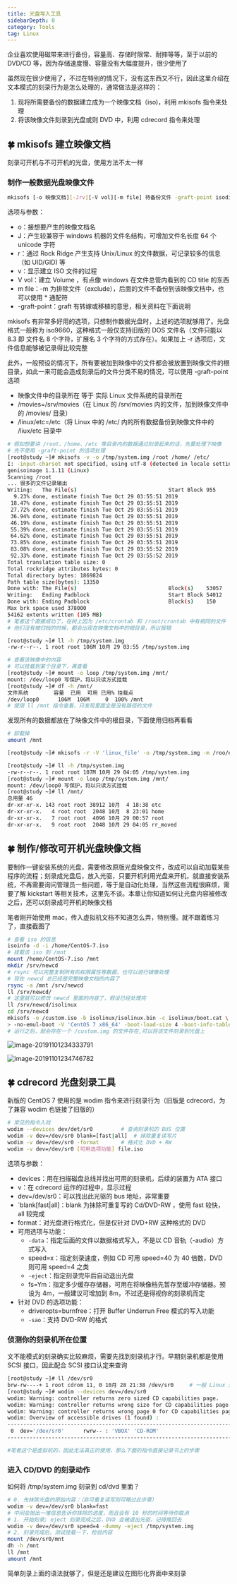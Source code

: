 ```yaml
---
title: 光盘写入工具
sidebarDepth: 0 
category: Tools 
tag: Linux
---
```



企业喜欢使用磁带来进行备份，容量高、存储时限常、耐摔等等，至于以前的 DVD/CD 等，因为存储速度慢、容量没有大幅度提升，很少使用了

虽然现在很少使用了，不过在特别的情况下，没有这东西又不行，因此这里介绍在文本模式的刻录行为是怎么处理的，通常做法是这样的：

1. 现将所需要备份的数据建立成为一个映像文档（iso)，利用 mkisofs 指令来处理
2. 将该映像文件刻录到光盘或则 DVD 中，利用 cdrecord 指令来处理

## 🍀 mkisofs 建立映像文档

刻录可开机与不可开机的光盘，使用方法不太一样

### 制作一般数据光盘映像文件

```bash
mkisofs [-o 映像文档][-Jrv][-V vol][-m file] 待备份文件 -graft-point isodir=systemdir ..
```

选项与参数：

- o：接想要产生的映像文档名
- J：产生较兼容于 windows 机器的文件名结构，可增加文件名长度 64 个 unicode 字符
- r：通过 Rock Ridge 产生支持 Unix/Linux 的文件数据，可记录较多的信息（如 UID/GID) 等
- v：显示建立 ISO 文件的过程
- V vol：建立 Volume ，有点像 windows 在文件总管内看到的 CD title 的东西
- m file：-m 为排除文件（exclude），后面的文件不备份到该映像文档中，也可以使用 * 通配符
- -graft-point：graft 有转嫁或移植的意思，相关资料在下面说明

mkisofs 有非常多好用的选项，只想制作数据光盘时，上述的选项就够用了。光盘格式一般称为 iso9660，这种格式一般仅支持旧版的 DOS 文件名（文件只能以 8.3 即 文件名 8 个字符，扩展名 3 个字符的方式存在）。如果加上 -r 选项后，文件信息能够被记录得比较完整

此外，一般预设的情况下，所有要被加到映像中的文件都会被放置到映像文件的根目录，如此一来可能会造成刻录后的文件分类不易的情况，可以使用 -graft-point 选项

- 映像文件中的目录所在 等于 实际 Linux 文件系统的目录所在
- /movies=/srv/movies（在 Linux 的 /srv/movies 内的文件，加到映像文件中的 /movies/ 目录）
- /linux/etc=/etc（将 Linux 中的 /etc/ 内的所有数据备份到映像文件中的 /liux/etc 目录中

```bash
# 假如想要讲 /root、/home、/etc 等目录内的数据通过刻录起来的话，先要处理下映像
# 先不使用 -graft-point 的选项处理
[root@study ~]# mkisofs -v -o /tmp/system.img /root /home/ /etc/
I: -input-charset not specified, using utf-8 (detected in locale settings)
genisoimage 1.1.11 (Linux)
Scanning /root
... 很多的文件记录输出
Writing:   The File(s)                             Start Block 955
  9.23% done, estimate finish Tue Oct 29 03:55:51 2019
 18.47% done, estimate finish Tue Oct 29 03:55:51 2019
 27.72% done, estimate finish Tue Oct 29 03:55:51 2019
 36.94% done, estimate finish Tue Oct 29 03:55:51 2019
 46.19% done, estimate finish Tue Oct 29 03:55:51 2019
 55.39% done, estimate finish Tue Oct 29 03:55:51 2019
 64.62% done, estimate finish Tue Oct 29 03:55:51 2019
 73.85% done, estimate finish Tue Oct 29 03:55:51 2019
 83.08% done, estimate finish Tue Oct 29 03:55:52 2019
 92.33% done, estimate finish Tue Oct 29 03:55:52 2019
Total translation table size: 0
Total rockridge attributes bytes: 0
Total directory bytes: 1869824
Path table size(bytes): 13350
Done with: The File(s)                             Block(s)    53057
Writing:   Ending Padblock                         Start Block 54012
Done with: Ending Padblock                         Block(s)    150
Max brk space used 378000
54162 extents written (105 MB)
# 笔者这个直接成功了，在树上因为 /etc/crontab 和 /root/crontab 中有相同的文件
# 他们没有被归档的时候，都会出现在映像文档中的根目录，所以报错

[root@study ~]# ll -h /tmp/system.img 
-rw-r--r--. 1 root root 106M 10月 29 03:55 /tmp/system.img

# 查看该映像中的内容
# 可以挂载到某个目录下，再查看
[root@study ~]# mount -o loop /tmp/system.img /mnt/
mount: /dev/loop0 写保护，将以只读方式挂载
[root@study ~]# df -h /mnt/
文件系统        容量  已用  可用 已用% 挂载点
/dev/loop0      106M  106M     0  100% /mnt
# 使用 ll /mnt 指令查看，只发现里面全是没有路径的文件
```

发现所有的数据都放在了映像文件中的根目录，下面使用归档再看看

```bash
# 卸载掉
umount /mnt

[root@study ~]# mkisofs -r -V 'linux_file' -o /tmp/system.img -m /roo/etc --graft-point /root=/root /home/=/home /etc=/etc

[root@study ~]# ll -h /tmp/system.img 
-rw-r--r--. 1 root root 107M 10月 29 04:05 /tmp/system.img
[root@study ~]# mount -o loop /tmp/system.img /mnt/
mount: /dev/loop0 写保护，将以只读方式挂载
[root@study ~]# ll /mnt/
总用量 46
dr-xr-xr-x. 143 root root 38912 10月  4 18:38 etc
dr-xr-xr-x.   4 root root  2048 10月  8 23:01 home
dr-xr-xr-x.   7 root root  4096 10月 29 00:57 root
dr-xr-xr-x.   9 root root  2048 10月 29 04:05 rr_moved
```

## 🍀 制作/修改可开机光盘映像文档

要制作一键安装系统的光盘，需要修改原版光盘映像文件，改成可以自动加载某些程序的流程；刻录成光盘后，放入光驱，只要开机利用光盘来开机，就直接安装系统，不再需要询问管理员一些问题，等于是自动化处理，当然这些流程很麻烦，需要了解 kickstart 等相关技术，这里先不谈。本章让你知道如何让光盘内容被修改之后，还可以刻录成可开机的映像文档

笔者刚开始使用 mac，传入虚拟机文档不知道怎么弄，特别慢。就不跟着练习了，直接截图了

```bash
# 查看 iso 的信息
isoinfo -d -i /home/CentOS-7.iso 
# 挂载该 iso 到 /mnt
mount /home/CentOS-7.iso /mnt
mkdir /srv/newcd
# rsync 可以完整复制所有的权限属性等数据，也可以进行镜像处理
# 现在 newcd 总已经是完整映像文档的内容了
rsync -a /mnt /srv/newcd
ll /srv/newcd/
# 这里就可以修改 newcd 里面的内容了，假设已经处理完
ll /srv/newcd/isolinux
cd /srv/newcd
mkisofs -o /custom.iso -b isolinux/isolinux.bin -c isolinux/boot.cat \
> -no-emul-boot -V 'CentOS 7 x86_64' -boot-load-size 4 -boot-info-table -R -J -v -T
# 运行之后，就会存在一个 /custom.img 的文件存在,可以将该文件刻录到光盘上
```

![image-20191101234333791](./assets/image-20191101234333791.png)

![image-20191101234746782](./assets/image-20191101234746782.png)

## 🍀 cdrecord 光盘刻录工具

新版的 CentOS 7 使用的是 wodim 指令来进行刻录行为（旧版是 cdrecord，为了兼容 wodim 也链接了旧版的）

```bash
# 常见的指令入戏
wodim --devices dev/det/sr0			# 查询刻录机的 BUS 位置
wodim -v dev=/dev/sr0 blank=[fast|all]	# 抹除重复读写片
wodim -v dev=/dev/sr0 -format		# 格式化 DVD + RW
wodim -v dev=/dev/sr0 [可用选项功能] file.iso
```

选项与参数：

- devices：用在扫描磁盘总线并找出可用的刻录机，后续的装置为 ATA 接口
- v：在 cdrecord 运作的过程中，显示过程
- dev=/dev/sr0：可以找出此光驱的 bus 地址，非常重要
- `blank[fast|all]：blank 为抹除可重复写的 Cd/DVD-RW ，使用 fast 较快，all 较完成
- format：对光盘进行格式化，但是仅针对 DVD+RW 这种格式的 DVD
- 可用选项与功能：
  - `-data`：指定后面的文件以数据格式写入，不是以 CD 音轨（-audio）方式写入
  - speed=x：指定刻录速度，例如 CD 可用 speed=40 为 40 倍数，DVD 则可用 speed=4 之类
  - `-eject`：指定刻录完毕后自动退出光盘
  - fs=Ym：指定多少缓存存储器，可用在将映像档先暂存至缓冲存储器。预设为 4m，一般建议可增加到 8m，不过还是得视你的刻录机而定
- 针对 DVD 的选项功能：
  - driveropts=burnfree：打开 Buffer Underrun Free 模式的写入功能
  - `-sao`：支持 DVD-RW 的格式

### 侦测你的刻录机所在位置

文不能模式的刻录确实比较麻烦，需要先找到刻录机才行。早期刻录机都是使用 SCSI 接口，因此配合 SCSI 接口认定来查询

```bash
[root@study ~]# ll /dev/sr0 
brw-rw----+ 1 root cdrom 11, 0 10月 28 21:38 /dev/sr0	 # 一般 Linux 光驱文件名
[root@study ~]# wodim --devices dev=/dev/sr0
wodim: Warning: controller returns zero sized CD capabilities page.
wodim: Warning: controller returns wrong size for CD capabilities page.
wodim: Warning: controller returns wrong page 0 for CD capabilities page (2A).
wodim: Overview of accessible drives (1 found) :
-------------------------------------------------------------------------
 0  dev='/dev/sr0'      rwrw-- : 'VBOX' 'CD-ROM'
-------------------------------------------------------------------------

#笔者这个是虚拟机的，因此无法真正的使用，那么下面的指令直接记录书上的步骤
```

### 进入 CD/DVD 的刻录动作

如何将 /tmp/system.img 刻录到 cd/dvd 里面？

```bash
# 0. 先抹除光盘的原始内容：（非可重复读写则可略过此步骤）
wodim -v dev=/dev/sr0 blank=fast
# 中间会抛出一堆信息告诉你抹除的进度，而且会有 10 秒的时间等待你取消
# 1. 开始刻录; eject 刻录完成之后，DVD 会被退出光驱，记得推回去
wodim -v dev=/dev/sr0 speed=4 -dummy -eject /tmp/system.img
# 2. 刻录完成后，测试挂载一下，检验内容
mount /dev/sr0/mnt
dh -h /mnt
ll /mnt
umount /mnt
```

简单刻录上面的语法就够了，但是还是建议在图形化界面中来刻录